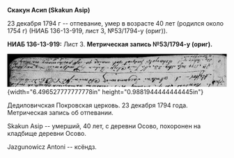 **Скакун Асип (Skakun Asip)**

23 декабря 1794 г -- отпевание, умер в возрасте 40 лет (родился около
1754 г) (НИАБ 136-13-919, лист 3, №53/1794-у (ориг)).

**НИАБ 136-13-919:** Лист 3. **Метрическая запись №53/1794-у (ориг).**

![](./media/0e5ad68c990fb3f616e31fe81882c73fa9d025a6.png){width="6.496527777777778in"
height="0.9881944444444445in"}

Дедиловичская Покровская церковь. 23 декабря 1794 года. Метрическая
запись об отпевании.

Skakun Asip -- умерший, 40 лет, с деревни Осово, похоронен на кладбище
деревни Осово.

Jazgunowicz Antoni -- ксёндз.
